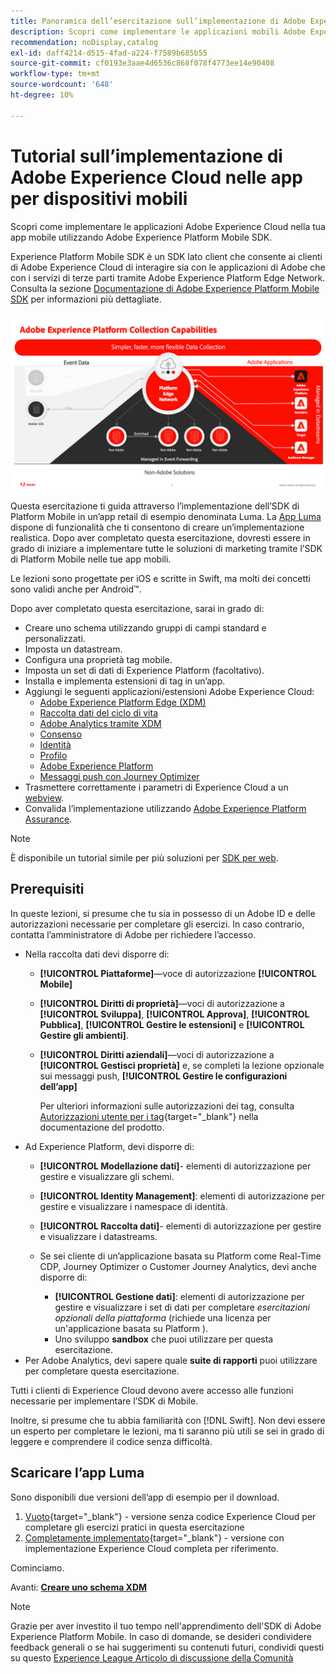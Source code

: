 ```yaml
---
title: Panoramica dell’esercitazione sull’implementazione di Adobe Experience Cloud nelle app per dispositivi mobili
description: Scopri come implementare le applicazioni mobili Adobe Experience Cloud. Questa esercitazione ti guida attraverso un’implementazione di applicazioni Experience Cloud in un’app Swift di esempio.
recommendation: noDisplay,catalog
exl-id: daff4214-d515-4fad-a224-f7589b685b55
source-git-commit: cf0193e3aae4d6536c868f078f4773ee14e90408
workflow-type: tm+mt
source-wordcount: '648'
ht-degree: 10%

---
```


# Tutorial sull’implementazione di Adobe Experience Cloud nelle app per dispositivi mobili

Scopri come implementare le applicazioni Adobe Experience Cloud nella tua app mobile utilizzando Adobe Experience Platform Mobile SDK.

Experience Platform Mobile SDK è un SDK lato client che consente ai clienti di Adobe Experience Cloud di interagire sia con le applicazioni di Adobe che con i servizi di terze parti tramite Adobe Experience Platform Edge Network. Consulta la sezione [Documentazione di Adobe Experience Platform Mobile SDK](https://aep-sdks.gitbook.io/docs/) per informazioni più dettagliate.

![impostazioni di compilazione](assets/data-collection-mobile-sdk.png)


Questa esercitazione ti guida attraverso l’implementazione dell’SDK di Platform Mobile in un’app retail di esempio denominata Luma. La [App Luma](https://github.com/Adobe-Marketing-Cloud/Luma-iOS-Mobile-App) dispone di funzionalità che ti consentono di creare un’implementazione realistica. Dopo aver completato questa esercitazione, dovresti essere in grado di iniziare a implementare tutte le soluzioni di marketing tramite l’SDK di Platform Mobile nelle tue app mobili.

Le lezioni sono progettate per iOS e scritte in Swift, ma molti dei concetti sono validi anche per Android™.

Dopo aver completato questa esercitazione, sarai in grado di:

* Creare uno schema utilizzando gruppi di campi standard e personalizzati.
* Imposta un datastream.
* Configura una proprietà tag mobile.
* Imposta un set di dati di Experience Platform (facoltativo).
* Installa e implementa estensioni di tag in un’app.
* Aggiungi le seguenti applicazioni/estensioni Adobe Experience Cloud:
   * [Adobe Experience Platform Edge (XDM)](events.md)
   * [Raccolta dati del ciclo di vita](lifecycle-data.md)
   * [Adobe Analytics tramite XDM](analytics.md)
   * [Consenso](consent.md)
   * [Identità](identity.md)
   * [Profilo](profile.md)
   * [Adobe Experience Platform](platform.md)
   * [Messaggi push con Journey Optimizer](journey-optimizer-push.md)
* Trasmettere correttamente i parametri di Experience Cloud a un [webview](web-views.md).
* Convalida l’implementazione utilizzando [Adobe Experience Platform Assurance](assurance.md).

>[!NOTE]
>
>È disponibile un tutorial simile per più soluzioni per [SDK per web](../tutorial-web-sdk/overview.md).

## Prerequisiti

In queste lezioni, si presume che tu sia in possesso di un Adobe ID e delle autorizzazioni necessarie per completare gli esercizi. In caso contrario, contatta l’amministratore di Adobe per richiedere l’accesso.

* Nella raccolta dati devi disporre di:
   * **[!UICONTROL Piattaforme]**—voce di autorizzazione **[!UICONTROL Mobile]**
   * **[!UICONTROL Diritti di proprietà]**—voci di autorizzazione a **[!UICONTROL Sviluppa]**, **[!UICONTROL Approva]**, **[!UICONTROL Pubblica]**, **[!UICONTROL Gestire le estensioni]** e **[!UICONTROL Gestire gli ambienti]**.
   * **[!UICONTROL Diritti aziendali]**—voci di autorizzazione a **[!UICONTROL Gestisci proprietà]** e, se completi la lezione opzionale sui messaggi push, **[!UICONTROL Gestire le configurazioni dell’app]**

      Per ulteriori informazioni sulle autorizzazioni dei tag, consulta [Autorizzazioni utente per i tag](https://experienceleague.adobe.com/docs/experience-platform/tags/admin/user-permissions.html?lang=it){target=&quot;_blank&quot;} nella documentazione del prodotto.
* Ad Experience Platform, devi disporre di:
   * **[!UICONTROL Modellazione dati]**- elementi di autorizzazione per gestire e visualizzare gli schemi.
   * **[!UICONTROL Identity Management]**: elementi di autorizzazione per gestire e visualizzare i namespace di identità.
   * **[!UICONTROL Raccolta dati]**- elementi di autorizzazione per gestire e visualizzare i datastreams.

   * Se sei cliente di un’applicazione basata su Platform come Real-Time CDP, Journey Optimizer o Customer Journey Analytics, devi anche disporre di:
      * **[!UICONTROL Gestione dati]**: elementi di autorizzazione per gestire e visualizzare i set di dati per completare _esercitazioni opzionali della piattaforma_ (richiede una licenza per un&#39;applicazione basata su Platform ).
      * Uno sviluppo **sandbox** che puoi utilizzare per questa esercitazione.
* Per Adobe Analytics, devi sapere quale **suite di rapporti** puoi utilizzare per completare questa esercitazione.

Tutti i clienti di Experience Cloud devono avere accesso alle funzioni necessarie per implementare l’SDK di Mobile.

Inoltre, si presume che tu abbia familiarità con [!DNL Swift]. Non devi essere un esperto per completare le lezioni, ma ti saranno più utili se sei in grado di leggere e comprendere il codice senza difficoltà.

## Scaricare l’app Luma

Sono disponibili due versioni dell’app di esempio per il download.

1. [Vuoto](https://github.com/Adobe-Marketing-Cloud/Luma-iOS-Mobile-App){target=&quot;_blank&quot;} - versione senza codice Experience Cloud per completare gli esercizi pratici in questa esercitazione
1. [Completamente implementato](https://github.com/Adobe-Marketing-Cloud/Luma-iOS-Mobile-App){target=&quot;_blank&quot;} - versione con implementazione Experience Cloud completa per riferimento.

Cominciamo.


Avanti: **[Creare uno schema XDM](create-schema.md)**

>[!NOTE]
>
>Grazie per aver investito il tuo tempo nell&#39;apprendimento dell&#39;SDK di Adobe Experience Platform Mobile. In caso di domande, se desideri condividere feedback generali o se hai suggerimenti su contenuti futuri, condividi questi su questo [Experience League Articolo di discussione della Comunità](https://experienceleaguecommunities.adobe.com/t5/adobe-experience-platform-launch/tutorial-discussion-implement-adobe-experience-cloud-in-mobile/td-p/443796)